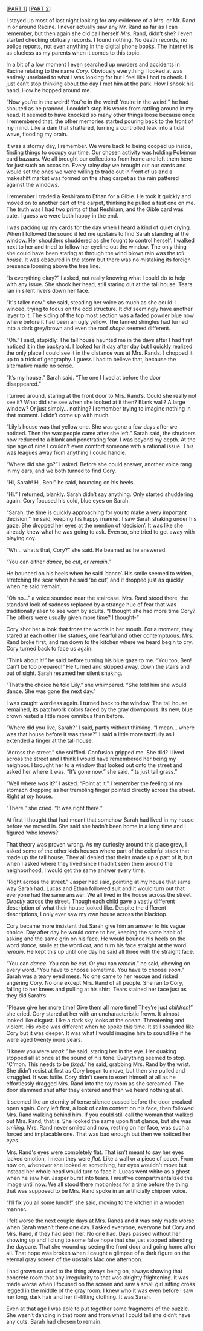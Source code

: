 \[[PART 1](https://www.reddit.com/r/nosleep/comments/1msza0s/i_have_memories_from_a_daycare_i_never_went_to/)\] \[[PART 2](https://www.reddit.com/r/nosleep/comments/1mtyuiz/i_have_memories_from_a_daycare_that_i_never_went/)\]



I stayed up most of last night looking for any evidence of a Mrs. or Mr. Rand in or around Racine. I never actually saw any Mr. Rand as far as I can remember, but then again she did call herself *Mrs*. Rand, didn’t she? I even started checking obituary records. I found nothing. No death records, no police reports, not even anything in the digital phone books. The internet is as clueless as my parents when it comes to this topic.

In a bit of a low moment I even searched up murders and accidents in Racine relating to the name *Cory*. Obviously everything I looked at was entirely unrelated to what I was looking for but I feel like I had to check. I just can’t stop thinking about the day I met him at the park. How I shook his hand. How he hopped around me. 

“Now you’re in the weird! You’re in the weird! You’re in the weird!” he had shouted as he pranced. I couldn’t stop his words from rattling around in my head. It seemed to have knocked so many other things loose because once I remembered that, the other memories started pouring back to the front of my mind. Like a dam that shattered, turning a controlled leak into a tidal wave, flooding my brain. 

It was a stormy day, I remember. We were back to being cooped up inside, finding things to occupy our time. Our chosen activity was holding Pokémon card bazaars. We all brought our collections from home and left them here for just such an occasion. Every rainy day we brought out our cards and would set the ones we were willing to trade out in front of us and a makeshift market was formed on the shag carpet as the rain pattered against the windows. 

I remember I traded a Reshiram to Ethan for a Gible. He took it quickly and moved on to another part of the carpet, thinking he pulled a fast one on me. The truth was I had two prints of that Reshiram, and the Gible card was cute. I guess we were both happy in the end. 

I was packing up my cards for the day when I heard a kind of quiet crying. When I followed the sound it led me upstairs to find Sarah standing at the window. Her shoulders shuddered as she fought to control herself. I walked next to her and tried to follow her eyeline out the window. The only thing she could have been staring at through the wind blown rain was the *tall house*. It was obscured in the storm but there was no mistaking its foreign presence looming above the tree line.

“Is everything okay?” I asked, not really knowing what I could do to help with any issue. She shook her head, still staring out at the tall house. Tears ran in silent rivers down her face.

“It's taller now.” she said, steading her voice as much as she could. I winced, trying to focus on the odd structure. It *did* seemingly have another layer to it. The siding of the top most section was a faded powder blue now where before it had been an ugly yellow. The tanned shingles had turned into a dark grey/brown and even the roof *shape* seemed different. 

“Oh.” I said, stupidly. The tall house haunted me in the days after I had first noticed it in the backyard. I looked for it day after day but I quickly realized the only place I could see it in the distance was at Mrs. Rands. I chopped it up to a trick of geography. I guess I had to believe that, because the alternative made no sense. 

“It’s my house.” Sarah said. “The one I lived at before the door disappeared.”

I turned around, staring at the front door to Mrs. Rand’s. Could she really not see it? What did she see when she looked at it then? Blank wall? A large window? Or just simply… nothing? I remember trying to imagine nothing in that moment. I didn’t come up with much.

“Lily’s house was that yellow one. She was gone a few days after we noticed. Then the wax people came after she left.” Sarah said, the shudders now reduced to a blank and penetrating fear. I was beyond my depth. At the ripe age of nine I couldn’t even comfort someone with a rational issue. This was leagues away from anything I could handle.

“Where did she go?” I asked. Before she could answer, another voice rang in my ears, and we both turned to find Cory.

“Hi, Sarah! Hi, Ben!” he said, bouncing on his heels.

“Hi.” I returned, blankly. Sarah didn’t say anything. Only started shuddering again. Cory focused his cold, blue eyes on Sarah. 

“Sarah, the time is quickly approaching for you to make a very important decision.” he said, keeping his happy manner. I saw Sarah shaking under his gaze. She dropped her eyes at the mention of ‘decision’. It was like she already knew what he was going to ask. Even so, she tried to get away with playing coy.

“Wh… what’s that, Cory?” she said. He beamed as he answered.

“You can either *dance*, be *cut*, or *remain*.” 

He bounced on his heels when he said ‘dance’. His smile seemed to widen, stretching the scar when he said ‘be cut’, and it dropped just as quickly when he said ‘remain’. 

“Oh no…” a voice sounded near the staircase. Mrs. Rand stood there, the standard look of sadness replaced by a strange hue of fear that was traditionally alien to see worn by adults. “I thought she had more time Cory? The others were usually given more time? I thought-”

Cory shot her a look that froze the words in her mouth. For a moment, they stared at each other like statues, one fearful and other contemptuous. Mrs. Rand broke first, and ran down to the kitchen where we heard begin to cry. Cory turned back to face us again.

“Think about it!” he said before turning his blue gaze to me. “You too, Ben! Can’t be too prepared!” He turned and skipped away, down the stairs and out of sight. Sarah resumed her silent shaking.

“That’s the choice he told Lily.” she whimpered. “She told him she would dance. She was gone the next day.”

I was caught wordless again. I turned back to the window. The tall house remained, its patchwork colors faded by the gray downpours. Its new, blue crown rested a little more omnibus than before. 

“Where did you live, Sarah?” I said, partly without thinking. “I mean… where was that house before it was there?” I said a little more tactfully as I extended a finger at the tall house. 

“Across the street.” she sniffled. Confusion gripped me. She did? I lived across the street and I think I would have remembered her being my neighbor. I brought her to a window that looked out onto the street and asked her where it was. “It’s gone now.” she said. “Its just tall grass.”

“Well where *was* it?” I asked. “Point at it.” I remember the feeling of my stomach dropping as her trembling finger pointed directly across the street. Right at *my* house.

“There.” she cried. “It was right there.” 

At first I thought that had meant that somehow Sarah had lived in my house before we moved in. She said she hadn't been home in a long time and I figured ‘who knows?’ 

That theory was proven wrong. As my curiosity around this place grew, I asked some of the other kids houses where part of the colorful stack that made up the tall house. They all denied that theirs made up a part of it, but when I asked where they lived since I hadn’t seen them around the neighborhood, I would get the same answer every time.

“Right across the street.” Jasper had said, pointing at my house that same way Sarah had. Lucas and Ethan followed suit and it would turn out that everyone had the same answer. We all lived in the house across the street. *Directly* across the street. Though each child gave a vastly different description of what their house looked like. Despite the different descriptions, I only ever saw my own house across the blacktop. 

Cory became more insistent that Sarah give him an answer to his vague choice. Day after day he would come to her, keeping the same habit of asking and the same grin on his face. He would bounce his heels on the word *dance*, smile at the word *cut*, and turn his face straight at the word *remain*. He kept this up until one day he said all three with the straight face.

“You can *dance*. You can *be cut*. Or you can *remain*.” he said, chewing on every word. “You have to choose sometime. You have to choose *soon*.” Sarah was a teary eyed mess. No one came to her rescue and risked angering Cory. No one except Mrs. Rand of all people. She ran to Cory, falling to her knees and pulling at his shirt. Tears stained her face just as they did Sarah’s.

“Please give her more time! Give them all more time! They’re just *children*!” she cried. Cory stared at her with an uncharacteristic frown. It almost looked like disgust. Like a dark sky looks at the ocean. Threatening and violent. His voice was different when he spoke this time. It still sounded like Cory but it was deeper. It was what I would imagine him to sound like if he were aged twenty more years.

“I knew you were *weak*.” he said, staring her in the eye. Her quaking stopped all at once at the sound of his tone. Everything seemed to stop. “C’mon. This needs to be *fixed*.” he said, grabbing Mrs. Rand by the wrist. She didn’t resist at first as Cory began to move, but then she pulled and struggled. It was futile. Cory didn’t seem to exert himself at all as he effortlessly dragged Mrs. Rand into the toy room as she screamed. The door slammed shut after they entered and then we heard nothing at all. 

It seemed like an eternity of tense silence passed before the door creaked open again. Cory left first, a look of calm content on his face, then followed Mrs. Rand walking behind him. If you could still call the woman that walked out Mrs. Rand, that is. She looked the same upon first glance, but she was *smiling*. Mrs. Rand never smiled and now, resting on her face, was such a forced and implacable one. That was bad enough but then we noticed her *eyes*.

Mrs. Rand's eyes were completely flat. That isn’t meant to say her eyes lacked emotion, I mean they were *flat*. Like a wall or a piece of paper. From now on, whenever she looked at something, her eyes wouldn't move but instead her whole head would turn to face it. Lucas went white as a ghost when he saw her. Jasper burst into tears. I must’ve compartmentalized the image until now. We all stood there motionless for a time before the thing that was supposed to be Mrs. Rand spoke in an artificially chipper voice.

“I’ll fix you all some lunch!” she said, moving to the kitchen in a wooden manner.

I felt worse the next couple days at Mrs. Rands and it was only made worse when Sarah wasn’t there one day. I asked everyone, everyone but Cory and Mrs. Rand, if they had seen her. No one had. Days passed without her showing up and I clung to some false hope that she just stopped attending the daycare. That she wound up seeing the front door and going home after all. That hope was broken when I caught a glimpse of a dark figure on the eternal gray screen of the upstairs Mac one afternoon. 

I had grown so used to the thing always being on, always showing that concrete room that any irregularity to that was alrighty frightening. It was made worse when I focused on the screen and saw a small girl sitting cross legged in the middle of the gray room. I knew who it was even before I saw her long, dark hair and her ill-fitting clothing. It was Sarah.

Even at that age I was able to put together some fragments of the puzzle. She wasn’t dancing in that room and from what I could tell she didn’t have any cuts. Sarah had chosen to remain. 